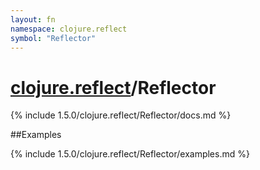 ```yaml
---
layout: fn
namespace: clojure.reflect
symbol: "Reflector"
---
```


# [clojure.reflect](../)/Reflector

{% include 1.5.0/clojure.reflect/Reflector/docs.md %}

##Examples

{% include 1.5.0/clojure.reflect/Reflector/examples.md %}

